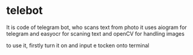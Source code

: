 # telebot
It is code of telegram bot, who scans text from photo it uses aiogram for telegram and easyocr for scaning text and openCV for handling images

to use it, firstly turn it on and input e tocken onto terminal
